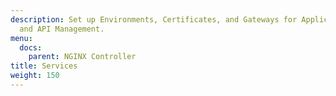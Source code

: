 ```yaml
---
description: Set up Environments, Certificates, and Gateways for Application Delivery
  and API Management.
menu:
  docs:
    parent: NGINX Controller
title: Services
weight: 150
---
```

